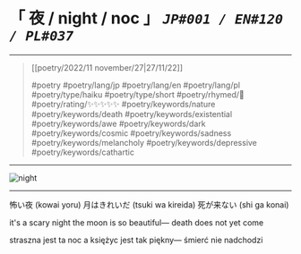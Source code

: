 # &#12300; 夜 / night / noc &#12301; *`JP#001 / EN#120 / PL#037`*

---

> [[poetry/2022/11 november/27|27/11/22]]
> 
> #poetry 
> #poetry/lang/jp #poetry/lang/en #poetry/lang/pl 
> #poetry/type/haiku #poetry/type/short 
> #poetry/rhymed/🔴 
> #poetry/rating/✨✨✨✨✨ 
> #poetry/keywords/nature #poetry/keywords/death #poetry/keywords/existential #poetry/keywords/awe #poetry/keywords/dark #poetry/keywords/cosmic #poetry/keywords/sadness #poetry/keywords/melancholy #poetry/keywords/depressive #poetry/keywords/cathartic 

---

![night](https://w.wallhaven.cc/full/o5/wallhaven-o5jmml.png)

---

怖い夜 (kowai yoru)
月はきれいだ (tsuki wa kireida)
死が来ない (shi ga konai)

it's a scary night
the moon is so beautiful—
death does not yet come

straszna jest ta noc
a księżyc jest tak piękny—
śmierć nie nadchodzi